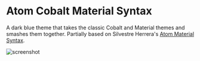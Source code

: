 # Atom Cobalt Material Syntax

A dark blue theme that takes the classic Cobalt and Material themes and smashes them together. Partially based on Silvestre Herrera's [Atom Material Syntax](https://github.com/silvestreh/atom-material-syntax).

![screenshot](https://i.imgur.com/DMgMRkl.png)
